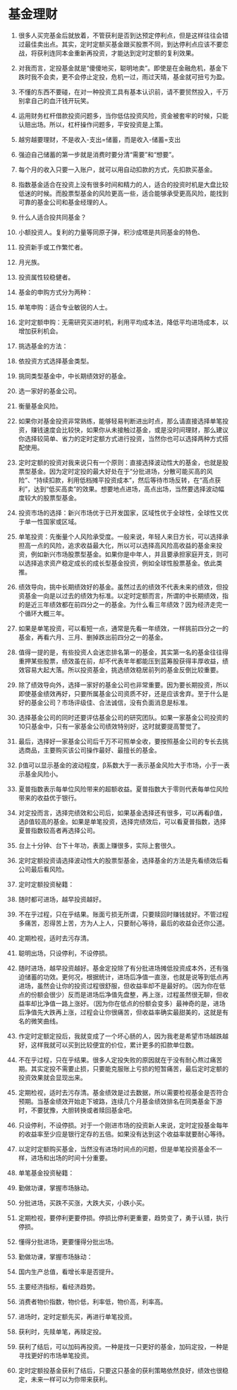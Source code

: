 # 基金理财

1. 很多人买完基金后就放着，不管获利是否到达预定停利点，但是这样往往会错过最佳卖出点。其实，定时定额买基金跟买股票不同，到达停利点应该不要恋战，将获利连同本金重新再投资，才能达到定时定额的复利效果。

2. 对我而言，定投基金就是“傻傻地买，聪明地卖”。即使是在金融危机，基金下跌时我不会卖，更不会停止定投，危机一过，雨过天晴，基金就可扭亏为盈。

3. 不懂的东西不要碰，在对一种投资工具有基本认识前，请不要贸然投入，千万别拿自己的血汗钱开玩笑。

4. 运用财务杠杆借款投资问题多，当你低估投资风险，资金被套牢的时候，只能认赔出场。所以，杠杆操作问题多，平安投资是上策。

5. 越穷越要理财，不是收入-支出=储蓄，而是收入-储蓄=支出

6. 强迫自己储蓄的第一步就是消费时要分清“需要”和“想要”。

7. 每个月的收入只要一入账户，就可以用自动扣款的方式，先扣款买基金。

8. 指数基金适合在投资上没有很多时间和精力的人，适合的投资时机是大盘比较低迷的时候。而股票型基金的风险更高一些，适合能够承受更高风险，能找到可靠的基金公司和基金经理的人。

9. 什么人适合投共同基金？
  1. 小额投资人。复利的力量等同原子弹，积沙成塔是共同基金的特色、
  2. 投资新手或工作繁忙者。
  3. 月光族。
  4. 投资属性较稳健者。

10. 基金的申购方式分为两种：
  1. 单笔申购：适合专业敏锐的人士。
  2. 定时定额申购：无需研究买进时机，利用平均成本法，降低平均进场成本，以增加获利机会。

11. 挑选基金的方法：
  1. 依投资方式选择基金类型。
  2. 挑同类型基金中，中长期绩效好的基金。
  3. 选一家好的基金公司。
  4. 衡量基金风险。

12. 如果你对基金投资非常熟练，能够轻易判断进出时点，那么请直接选择单笔投资，赚钱速度会比较快，如果你从未接触过基金，或是没时间理财，那么建议你选择较简单、省力的定时定额方式进行投资，当然你也可以选择两种方式搭配使用。

13. 定时定额的投资对我来说只有一个原则：直接选择波动性大的基金，也就是股票型基金。因为定时定投的最大好处在于“分批进场，分散可能买高的风险”、“持续扣款，利用低档摊平投资成本”，然后等待市场反转，在“高点获利”，达到“低买高卖”的效果。想要地点进场，高点出场，当然要选择波动幅度较大的股票型基金。

14. 投资市场的选择：新兴市场优于已开发国家，区域性优于全球性，全球性又优于单一性国家或区域。

15. 单笔投资：先衡量个人风险承受度。一般来说，年轻人来日方长，可以选择承担高一点的风险，追求收益最大化，所以可以选择高风险高收益的基金来投资，例如新兴市场股票型基金。如果你是中年人，并且要承担家庭开支，则可以选择追求资产稳定成长的成长型基金投资，例如全球性股票基金。依此类推。

16. 绩效导向，挑中长期绩效好的基金。虽然过去的绩效不代表未来的绩效，但投资基金一向是以过去的绩效为标准。以定时定额而言，所谓的中长期绩效，指的是近三年绩效都在前四分之一的基金。为什么看三年绩效？因为经济走完一个循环大概三年。

17. 如果是单笔投资，可以看短一点，通常是先看一年绩效，一样挑前四分之一的基金，再看六月、三月、删掉跌出前四分之一的基金。

18. 值得一提的是，有些投资人会迷恋排名第一的基金，其实第一名的基金往往得重押某些股票，绩效虽在前，却不代表年年都能压到蓝筹股获得丰厚收益，绩效容易大起大落。所以投资基金，挑选绩效稳居前列的基金反倒比较重要。

19. 除了绩效导向外，选择一家好的基金公司也非常重要。因为要长期投资，所以即使基金绩效再好，只要所属基金公司资质不好，还是应该舍弃。至于什么是好的基金公司？市场评级佳、合法诚信，没有负面消息是标准。

20. 选择基金公司的同时还要评估基金公司的研究团队。如果一家基金公司投资的10只基金中，只有一家基金公司绩效特别好，这时就要提高警觉了。

21. 最后，选择好一家基金公司后千万不可照单全收，要按照基金公司的专长去挑选商品，主要购买该公司操作最好、最擅长的基金。

22. β值可以显示基金的波动程度，β系数大于一表示基金风险大于市场，小于一表示基金风险小。

23. 夏普指数表示每单位风险带来的超额收益。夏普指数大于零则代表每单位风险带来的收益优于银行。

23. 对定投而言，选择完绩效和公司后，如果基金选择还有很多，可以再看β值，选β值较高的基金。如果是单笔投资，选择完绩效后，可以看夏普指数，选择夏普指数较高者再选择公司。

24. 台上十分钟、台下十年功，表面上赚很多，实际上套很久。

25. 定时定额投资请选择波动性大的股票型基金，选择基金的方法是先看绩效后看公司最后看风险。

26. 定时定额投资秘籍：
  1. 随时都可进场，越早投资越好。
  2. 不在乎过程，只在乎结果。账面亏损无所谓，只要赎回时赚钱就好。不管过程多痛苦，忍得苦上苦，方为人上人，只要耐心等待，最后的收益会还你公道。
  3. 定期检视，适时去污存清。
  4. 聪明出场，只设停利，不设停损。

27. 随时进场，越早投资越好。基金定投除了有分批进场摊低投资成本外，还有强迫储蓄的功效。更何况，根据统计，进场后净值一直涨，也就是说等到低点再进场，虽然会让你的投资过程很舒服，但收益率却不是最好的。（因为你在低点的份额会很少）反而是进场后净值先盘整，再上涨，过程虽然很无聊，但收益率却比净值一路上涨好。（因为你在低点的份额会变多）最神奇的是，进场后净值先大跌再上涨，过程会让你很痛苦，但收益率确实最甜美的，这就是有名的微笑曲线。

28. 作定时定额定投后，我就变成了一个坏心肠的人，因为我老是希望市场越跌越好，这样我就可以买到比较便宜的价位，累计更多的扣款单位数。

29. 不在乎过程，只在乎结果。很多人定投失败的原因就在于没有耐心熬过痛苦期。其实定投不需要止损，只要能克服账上亏损的短暂痛苦，最后定时定额的投资效果就会显现出来。

30. 定期检视，适时去污存清。基金绩效是过去数据，所以需要检视基金是否符合预期。当基金绩效开始走下坡路，连续几个月基金绩效排名在同类基金下游时，不要犹豫，大胆转换或者赎回基金吧。

31. 只设停利，不设停损。对于一个刚进市场的投资新人来说，定时定投基金每年的收益率至少应是银行定存的五倍。如果没有达到这个收益率就要耐心等待。

32. 以定时定额购买基金，当然没有进场时间点的问题，但是单笔投资基金不一样，进场和出场的时间十分重要。

33. 单笔基金投资秘籍：
  1. 勤做功课，掌握市场脉动。
  2. 分批进场，买跌不买涨，大跌大买，小跌小买。
  3. 定期检视，要停利更要停损。停损比停利更重要，趋势变了，勇于认错，执行停损。
  4. 懂得分批进场，更要懂得分批出场。

34. 勤做功课，掌握市场脉动：
  1. 国内生产总值，看增长率是否提升。
  2. 主要经济指标，看经济趋势。
  3. 消费者物价指数，物价低，利率低，物价高，利率高。

35. 进场时，定时定额先买，再进行单笔投资。

36. 获利时，先赎单笔，再赎定投。

37. 获利了结后，可以加码再投资。一种是找一只更好的基金，加码定投，一种是寻找更好的市场单笔投资。

38. 定时定额投基金获利了结后，只要这只基金的获利策略依然良好，绩效也很稳定，未来一样可以为你带来获利。
